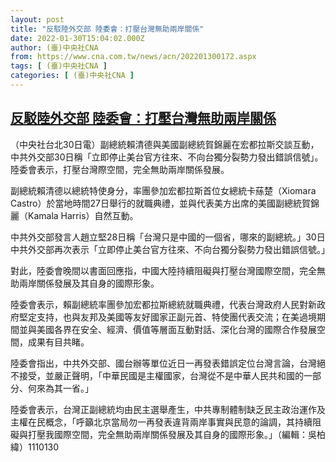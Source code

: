 ```yaml
---
layout: post
title: "反駁陸外交部 陸委會：打壓台灣無助兩岸關係"
date: 2022-01-30T15:04:02.000Z
author: (臺)中央社CNA
from: https://www.cna.com.tw/news/acn/202201300172.aspx
tags: [ (臺)中央社CNA ]
categories: [ (臺)中央社CNA ]
---
```

<!--1643555042000-->
[反駁陸外交部 陸委會：打壓台灣無助兩岸關係](https://www.cna.com.tw/news/acn/202201300172.aspx)
------

<div>
<div></div><div><p>（中央社台北30日電）副總統賴清德與美國副總統賀錦麗在宏都拉斯交談互動，中共外交部30日稱「立即停止美台官方往來、不向台獨分裂勢力發出錯誤信號」。陸委會表示，打壓台灣際空間，完全無助兩岸關係發展。</p><p>副總統賴清德以總統特使身分，率團參加宏都拉斯首位女總統卡蕬楚（Xiomara Castro）於當地時間27日舉行的就職典禮，並與代表美方出席的美國副總統賀錦麗（Kamala Harris）自然互動。</p><p>中共外交部發言人趙立堅28日稱「台灣只是中國的一個省，哪來的副總統。」30日中共外交部再次表示「立即停止美台官方往來、不向台獨分裂勢力發出錯誤信號。」</p><p>對此，陸委會晚間以書面回應指，中國大陸持續阻礙與打壓台灣國際空間，完全無助兩岸關係發展及其自身的國際形象。</p><p>陸委會表示，賴副總統率團參加宏都拉斯總統就職典禮，代表台灣政府人民對新政府堅定支持，也與友邦及美國等友好國家正副元首、特使團代表交流；在美過境期間並與美國各界在安全、經濟、價值等層面互動對話、深化台灣的國際合作發展空間，成果有目共睹。</p><p>陸委會指出，中共外交部、國台辦等單位近日一再發表錯誤定位台灣言論，台灣絕不接受，並嚴正聲明，「中華民國是主權國家，台灣從不是中華人民共和國的一部分、何來為其一省。」</p><p>陸委會表示，台灣正副總統均由民主選舉產生，中共專制體制缺乏民主政治運作及主權在民概念，「呼籲北京當局勿一再發表違背兩岸事實與民意的論調，其持續阻礙與打壓我國際空間，完全無助兩岸關係發展及其自身的國際形象。」（編輯：吳柏緯）1110130</p></div>
</div>
